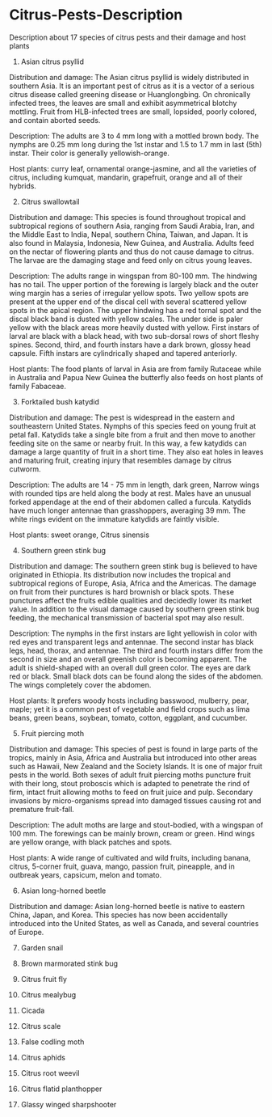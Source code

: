 # Citrus-Pests-Description
Description about 17 species of citrus pests and their damage and host plants

1. Asian citrus psyllid

Distribution and damage: 
The Asian citrus psyllid is widely distributed in southern Asia. It is an important pest of citrus as it is a vector of a serious citrus disease called greening disease or Huanglongbing. On chronically infected trees, the leaves are small and exhibit asymmetrical blotchy mottling. Fruit from HLB-infected trees are small, lopsided, poorly colored, and contain aborted seeds.

Description: 
The adults are 3 to 4 mm long with a mottled brown body. The nymphs are 0.25 mm long during the 1st instar and 1.5 to 1.7 mm in last (5th) instar. Their color is generally yellowish-orange. 

Host plants:
curry leaf, ornamental orange-jasmine, and all the varieties of citrus, including kumquat, mandarin, grapefruit, orange and all of their hybrids.

2. Citrus swallowtail

Distribution and damage:
This species is found throughout tropical and subtropical regions of southern Asia, ranging from Saudi Arabia, Iran, and the Middle East to India, Nepal, southern China, Taiwan, and Japan. It is also found in Malaysia, Indonesia, New Guinea, and Australia. Adults feed on the nectar of flowering plants and thus do not cause damage to citrus. The larvae are the damaging stage and feed only on citrus young leaves. 

Description:
The adults range in wingspan from 80-100 mm. The hindwing has no tail. The upper portion of the forewing is largely black and the outer wing margin has a series of irregular yellow spots. Two yellow spots are present at the upper end of the discal cell with several scattered yellow spots in the apical region. The upper hindwing has a red tornal spot and the discal black band is dusted with yellow scales. The under side is paler yellow with the black areas more heavily dusted with yellow. First instars of larval are black with a black head, with two sub-dorsal rows of short fleshy spines. Second, third, and fourth instars have a dark brown, glossy head capsule. Fifth instars are cylindrically shaped and tapered anteriorly.

Host plants:
The food plants of larval in Asia are from family Rutaceae while in Australia and Papua New Guinea the butterfly also feeds on host plants of family Fabaceae.

3. Forktailed bush katydid

Distribution and damage:
The pest is widespread in the eastern and southeastern United States. Nymphs of this species feed on young fruit at petal fall. Katydids take a single bite from a fruit and then move to another feeding site on the same or nearby fruit. In this way, a few katydids can damage a large quantity of fruit in a short time. They also eat holes in leaves and maturing fruit, creating injury that resembles damage by citrus cutworm.

Description:
The adults are 14 - 75 mm in length, dark green, Narrow wings with rounded tips are held along the body at rest. Males have an unusual forked appendage at the end of their abdomen called a furcula. Katydids have much longer antennae than grasshoppers, averaging 39 mm. The white rings evident on the immature katydids are faintly visible.

Host plants:
sweet orange, Citrus sinensis

4. Southern green stink bug

Distribution and damage:
The southern green stink bug is believed to have originated in Ethiopia. Its distribution now includes the tropical and subtropical regions of Europe, Asia, Africa and the Americas. The damage on fruit from their punctures is hard brownish or black spots. These punctures affect the fruits edible qualities and decidedly lower its market value. In addition to the visual damage caused by southern green stink bug feeding, the mechanical transmission of bacterial spot may also result.

Description:
The nymphs in the first instars are light yellowish in color with red eyes and transparent legs and antennae. The second instar has black legs, head, thorax, and antennae. The third and fourth instars differ from the second in size and an overall greenish color is becoming apparent. The adult is shield-shaped with an overall dull green color. The eyes are dark red or black. Small black dots can be found along the sides of the abdomen. The wings completely cover the abdomen.

Host plants:
It prefers woody hosts including basswood, mulberry, pear, maple; yet it is a common pest of vegetable and field crops such as lima beans, green beans, soybean, tomato, cotton, eggplant, and cucumber.

5. Fruit piercing moth

Distribution and damage:
This species of pest is found in large parts of the tropics, mainly in Asia, Africa and Australia but introduced into other areas such as Hawaii, New Zealand and the Society Islands. It is one of major fruit pests in the world. Both sexes of adult fruit piercing moths puncture fruit with their long, stout proboscis which is adapted to penetrate the rind of firm, intact fruit allowing moths to feed on fruit juice and pulp.  Secondary invasions by micro-organisms spread into damaged tissues causing rot and premature fruit-fall. 

Description:
The adult moths are large and stout-bodied, with a wingspan of 100 mm. The forewings can be mainly brown, cream or green. Hind wings are yellow orange, with black patches and spots.

Host plants:
A wide range of cultivated and wild fruits, including banana, citrus, 5-corner fruit, guava, mango, passion fruit, pineapple, and in outbreak years, capsicum, melon and tomato.

6. Asian long-horned beetle

Distribution and damage:
Asian long-horned beetle is native to eastern China, Japan, and Korea. This species has now been accidentally introduced into the United States, as well as Canada, and several countries of Europe. 

7. Garden snail

8. Brown marmorated stink bug

9. Citrus fruit fly

10. Citrus mealybug

11. Cicada

12. Citrus scale

13. False codling moth

14. Citrus aphids

15. Citrus root weevil

16. Citrus flatid planthopper

17. Glassy winged sharpshooter
